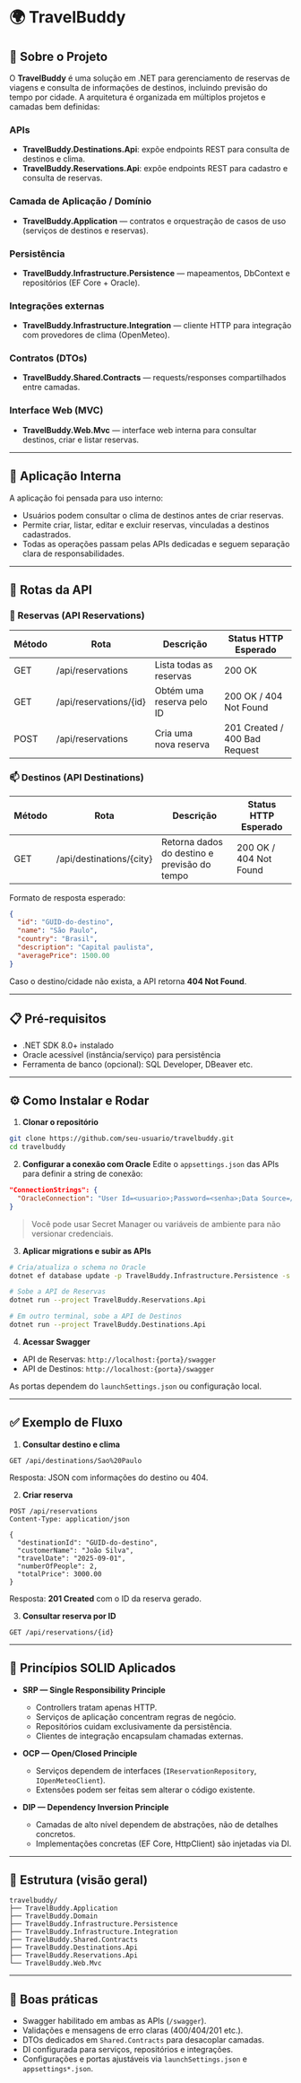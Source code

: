 # 🌍 TravelBuddy

## 📌 Sobre o Projeto

O **TravelBuddy** é uma solução em .NET para gerenciamento de reservas de viagens e consulta de informações de destinos, incluindo previsão do tempo por cidade. A arquitetura é organizada em múltiplos projetos e camadas bem definidas:

### APIs

* **TravelBuddy.Destinations.Api**: expõe endpoints REST para consulta de destinos e clima.
* **TravelBuddy.Reservations.Api**: expõe endpoints REST para cadastro e consulta de reservas.

### Camada de Aplicação / Domínio

* **TravelBuddy.Application** — contratos e orquestração de casos de uso (serviços de destinos e reservas).

### Persistência

* **TravelBuddy.Infrastructure.Persistence** — mapeamentos, DbContext e repositórios (EF Core + Oracle).

### Integrações externas

* **TravelBuddy.Infrastructure.Integration** — cliente HTTP para integração com provedores de clima (OpenMeteo).

### Contratos (DTOs)

* **TravelBuddy.Shared.Contracts** — requests/responses compartilhados entre camadas.

### Interface Web (MVC)

* **TravelBuddy.Web.Mvc** — interface web interna para consultar destinos, criar e listar reservas.

---

## 🏢 Aplicação Interna

A aplicação foi pensada para uso interno:

* Usuários podem consultar o clima de destinos antes de criar reservas.
* Permite criar, listar, editar e excluir reservas, vinculadas a destinos cadastrados.
* Todas as operações passam pelas APIs dedicadas e seguem separação clara de responsabilidades.

---

## 🔗 Rotas da API

### 👥 Reservas (API Reservations)

| Método | Rota                   | Descrição                 | Status HTTP Esperado          |
| ------ | ---------------------- | ------------------------- | ----------------------------- |
| GET    | /api/reservations      | Lista todas as reservas   | 200 OK                        |
| GET    | /api/reservations/{id} | Obtém uma reserva pelo ID | 200 OK / 404 Not Found        |
| POST   | /api/reservations      | Cria uma nova reserva     | 201 Created / 400 Bad Request |

### 📫 Destinos (API Destinations)

| Método | Rota                     | Descrição                                    | Status HTTP Esperado   |
| ------ | ------------------------ | -------------------------------------------- | ---------------------- |
| GET    | /api/destinations/{city} | Retorna dados do destino e previsão do tempo | 200 OK / 404 Not Found |

Formato de resposta esperado:

```json
{
  "id": "GUID-do-destino",
  "name": "São Paulo",
  "country": "Brasil",
  "description": "Capital paulista",
  "averagePrice": 1500.00
}
```

Caso o destino/cidade não exista, a API retorna **404 Not Found**.

---

## 📋 Pré‑requisitos

* .NET SDK 8.0+ instalado
* Oracle acessível (instância/serviço) para persistência
* Ferramenta de banco (opcional): SQL Developer, DBeaver etc.

---

## ⚙️ Como Instalar e Rodar

1. **Clonar o repositório**

```bash
git clone https://github.com/seu-usuario/travelbuddy.git
cd travelbuddy
```

2. **Configurar a conexão com Oracle**
   Edite o `appsettings.json` das APIs para definir a string de conexão:

```json
"ConnectionStrings": {
  "OracleConnection": "User Id=<usuario>;Password=<senha>;Data Source=//<host>:<porta>/<ServiceName>;"
}
```

> Você pode usar Secret Manager ou variáveis de ambiente para não versionar credenciais.

3. **Aplicar migrations e subir as APIs**

```bash
# Cria/atualiza o schema no Oracle
dotnet ef database update -p TravelBuddy.Infrastructure.Persistence -s TravelBuddy.Reservations.Api

# Sobe a API de Reservas
dotnet run --project TravelBuddy.Reservations.Api

# Em outro terminal, sobe a API de Destinos
dotnet run --project TravelBuddy.Destinations.Api
```

4. **Acessar Swagger**

* API de Reservas: `http://localhost:{porta}/swagger`
* API de Destinos: `http://localhost:{porta}/swagger`

As portas dependem do `launchSettings.json` ou configuração local.

---

## ✅ Exemplo de Fluxo

1. **Consultar destino e clima**

```
GET /api/destinations/Sao%20Paulo
```

Resposta: JSON com informações do destino ou 404.

2. **Criar reserva**

```
POST /api/reservations
Content-Type: application/json

{
  "destinationId": "GUID-do-destino",
  "customerName": "João Silva",
  "travelDate": "2025-09-01",
  "numberOfPeople": 2,
  "totalPrice": 3000.00
}
```

Resposta: **201 Created** com o ID da reserva gerado.

3. **Consultar reserva por ID**

```
GET /api/reservations/{id}
```

---

## 📐 Princípios SOLID Aplicados

* **SRP — Single Responsibility Principle**

  * Controllers tratam apenas HTTP.
  * Serviços de aplicação concentram regras de negócio.
  * Repositórios cuidam exclusivamente da persistência.
  * Clientes de integração encapsulam chamadas externas.

* **OCP — Open/Closed Principle**

  * Serviços dependem de interfaces (`IReservationRepository`, `IOpenMeteoClient`).
  * Extensões podem ser feitas sem alterar o código existente.

* **DIP — Dependency Inversion Principle**

  * Camadas de alto nível dependem de abstrações, não de detalhes concretos.
  * Implementações concretas (EF Core, HttpClient) são injetadas via DI.

---

## 🧭 Estrutura (visão geral)

```
travelbuddy/
├── TravelBuddy.Application
├── TravelBuddy.Domain
├── TravelBuddy.Infrastructure.Persistence
├── TravelBuddy.Infrastructure.Integration
├── TravelBuddy.Shared.Contracts
├── TravelBuddy.Destinations.Api
├── TravelBuddy.Reservations.Api
└── TravelBuddy.Web.Mvc
```

---

## 🧪 Boas práticas

* Swagger habilitado em ambas as APIs (`/swagger`).
* Validações e mensagens de erro claras (400/404/201 etc.).
* DTOs dedicados em `Shared.Contracts` para desacoplar camadas.
* DI configurada para serviços, repositórios e integrações.
* Configurações e portas ajustáveis via `launchSettings.json` e `appsettings*.json`.
